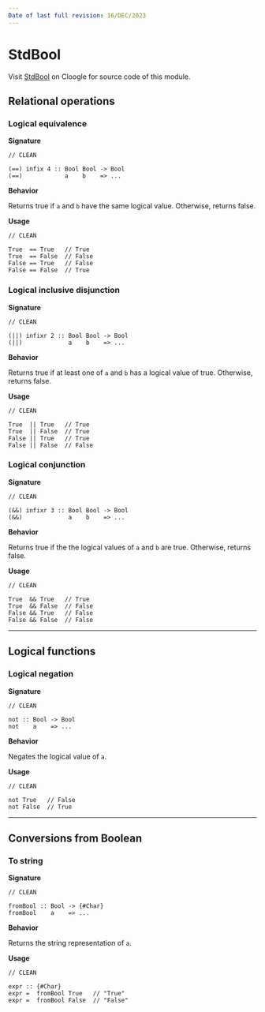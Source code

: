 ```yaml
---
Date of last full revision: 16/DEC/2023
---
```


# StdBool

Visit [StdBool](https://cloogle.org/src/#base-stdenv/StdBool;icl;line=1) on Cloogle for source code of this module.

## Relational operations

### Logical equivalence

**Signature**

```clean
// CLEAN

(==) infix 4 :: Bool Bool -> Bool
(==)            a    b    => ...
```

**Behavior**

Returns true if `a` and `b` have the same logical value.
Otherwise, returns false.

**Usage**

```clean
// CLEAN

True  == True   // True
True  == False  // False
False == True   // False
False == False  // True
```

### Logical inclusive disjunction

**Signature**

```clean
// CLEAN

(||) infixr 2 :: Bool Bool -> Bool
(||)             a    b    => ...
```

**Behavior**

Returns true if at least one of `a` and `b` has a logical value of true. 
Otherwise, returns false.

**Usage**

```clean
// CLEAN

True  || True   // True
True  || False  // True
False || True   // True
False || False  // False
```

### Logical conjunction

**Signature**

```clean
// CLEAN

(&&) infixr 3 :: Bool Bool -> Bool
(&&)             a    b    => ...
```

**Behavior**

Returns true if the the logical values of `a` and `b` are true.
Otherwise, returns false.

**Usage**

```clean
// CLEAN

True  && True   // True
True  && False  // False
False && True   // False
False && False  // False
```

---

## Logical functions

### Logical negation

**Signature**

```clean
// CLEAN

not :: Bool -> Bool
not    a    => ...
```

**Behavior**

Negates the logical value of `a`.

**Usage**

```clean
// CLEAN

not True   // False
not False  // True
```

---

## Conversions from Boolean

### To string

**Signature**

```clean
// CLEAN

fromBool :: Bool -> {#Char}
fromBool    a    => ...
```

**Behavior**

Returns the string representation of `a`.

**Usage**

```clean
// CLEAN

expr :: {#Char}
expr =  fromBool True   // "True"
expr =  fromBool False  // "False"
```
